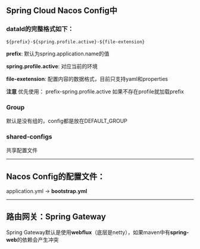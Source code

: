 ## Spring Cloud Nacos Config中
### dataId的完整格式如下：
```
${prefix}-${spring.profile.active}-${file-extension}
```
**prefix**: 默认为spring.application.name的值

**spring.profile.active**: 对应当前的环境

**file-exetension**: 配置内容的数据格式，目前只支持yaml和properties

**注意**
优先使用：
prefix-spring.profile.active
如果不存在profile就加载prefix

### Group
默认是没有组的，config都是放在DEFAULT_GROUP

### shared-configs
共享配置文件

---
## Nacos Config的配置文件：
application.yml -> **bootstrap.yml**

---
## 路由网关：Spring Gateway
Spring Gateway默认是使用**webflux**（底层是netty），如果maven中有**spring-web**的依赖会产生冲突
